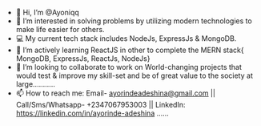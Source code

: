 - 👋 Hi, I’m @Ayoniqq
- 👀 I’m interested in solving problems by utilizing modern technologies to make life easier for others.
- 💻 My current tech stack includes NodeJs, ExpressJs & MongoDB.
- 🌱 I’m actively learning ReactJS in other to complete the MERN stack{ MongoDB, ExpressJs, ReactJs, NodeJs}
- 💞️ I’m looking to collaborate to work on World-changing projects that would test & improve my skill-set and be of great value to the society at large........... 
- 📫 How to reach me: Email- ayorindeadeshina@gmail.com || Call/Sms/Whatsapp- +2347067953003 || LinkedIn: https://linkedin.com/in/ayorinde-adeshina ......

<!---
Ayoniqq/Ayoniqq is a ✨ special ✨ repository because its `README.md` (this file) appears on your GitHub profile.
You can click the Preview link to take a look at your changes.
--->
